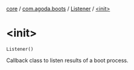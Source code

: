 [core](../../index.md) / [com.agoda.boots](../index.md) / [Listener](index.md) / [&lt;init&gt;](./-init-.md)

# &lt;init&gt;

`Listener()`

Callback class to listen results of a boot process.

